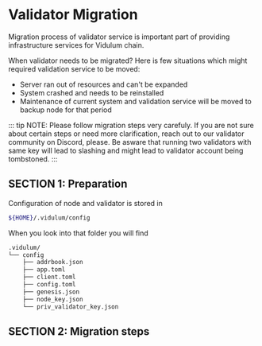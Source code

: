 # Validator Migration

Migration process of validator service is important part of providing infrastructure services for Vidulum chain.

When validator needs to be migrated?
Here is few situations which might required validation service to be moved:
 - Server ran out of resources and can't be expanded
 - System crashed and needs to be reinstalled
 - Maintenance of current system and validation service will be moved to backup node for that period

::: tip NOTE:
Please follow migration steps very carefuly. If you are not sure about certain steps or need more clarification, reach out to our validator community on Discord, please.
Be asware that running two validators with same key will lead to slashing and might lead to validator account being tombstoned.
:::



## SECTION 1: Preparation
Configuration of node and validator is stored in
```bash
${HOME}/.vidulum/config
```

When you look into that folder you will find 

```bash
.vidulum/
└── config
    ├── addrbook.json
    ├── app.toml
    ├── client.toml
    ├── config.toml
    ├── genesis.json
    ├── node_key.json
    └── priv_validator_key.json
```



## SECTION 2: Migration steps

